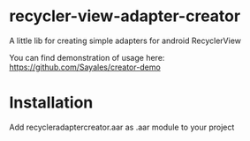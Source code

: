 # recycler-view-adapter-creator
A little lib for creating simple adapters for android RecyclerView

You can find demonstration of usage here: https://github.com/Sayales/creator-demo

# Installation
Add recycleradaptercreator.aar as .aar module to your project
